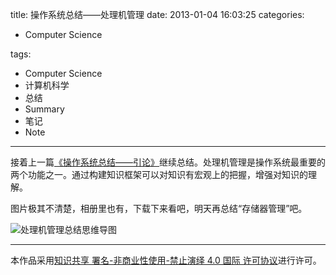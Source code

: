 title: 操作系统总结——处理机管理
date: 2013-01-04 16:03:25
categories:

- Computer Science

tags:

- Computer Science
- 计算机科学
- 总结
- Summary
- 笔记
- Note

---

接着上一篇[《操作系统总结——引论》](http://www.geekplux.com/2013/01/03/操作系统总结——引论/)继续总结。处理机管理是操作系统最重要的两个功能之一。通过构建知识框架可以对知识有宏观上的把握，增强对知识的理解。

图片极其不清楚，相册里也有，下载下来看吧，明天再总结“存储器管理”吧。

![处理机管理总结思维导图](https://geekpluxblog.oss-cn-hongkong.aliyuncs.com/os-processor-summary.png)

<!-- more -->

---

本作品采用[知识共享 署名-非商业性使用-禁止演绎 4.0 国际 许可协议](http://creativecommons.org/licenses/by-nc-nd/4.0/)进行许可。
